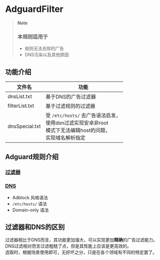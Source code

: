 # AdguardFilter

> **Note**
> ### 本规则适用于
> - 规则无法去除的广告
> - DNS污染以及其他原因

## 功能介绍

|文件名|功能|
|-|-|
|dnsList.txt|基于DNS的广告过滤器|
|filterList.txt|基于过滤规则的过滤器|
|dnsSpecial.txt|受 `/etc/hosts/` 去广告语法启发，<br>使用dsn过滤实现安卓非root<br>模式下无法编辑host的问题，<br>实现域名解析指定|

## Adguard规则介绍

### [过滤器](https://adguard.com/kb/zh-CN/general/ad-filtering/create-own-filters/)


### [DNS](https://adguardteam.github.io/KnowledgeBaseDNS/zh-CN/general/dns-filtering-syntax/)

- Adblock 风格语法
- `/etc/hosts/` 语法
- Domain-only 语法

## 过滤器和DNS的区别

过滤器相比于DNS而言，其功能更加强大，可以实现更加**精确**的广告过滤能力。  
DNS过滤相对而言过滤粗糙了点，但是其性能上应该是更高效的。  
选取时，根据场景使用即可，无好坏之分，只是在各个领域有不同的特定罢了。
